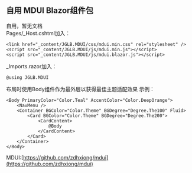 ﻿## 自用 MDUI Blazor组件包
自用，暂无文档  
Pages/_Host.cshtml加入：
```
<link href="_content/JGLB.MDUI/css/mdui.min.css" rel="stylesheet" />
<script src="_content/JGLB.MDUI/js/mdui.min.js"></script>
<script src="_content/JGLB.MDUI/js/mdui.blazor.js"></script>
```
_Imports.razor加入：
```
@using JGLB.MDUI
```
布局时使用Body组件作为最外层以获得最佳主题适配效果 
示例：
```
<Body PrimaryColor="Color.Teal" AccentColor="Color.DeepOrange">
    <NavMenu />
    <Container BGColor="Color.Theme" BGDegree="Degree.The100" Fluid>
        <Card BGColor="Color.Theme" BGDegree="Degree.The200">
            <CardContent>
                @Body
            </CardContent>
        </Card>
    </Container>
</Body>
```

MDUI:[https://github.com/zdhxiong/mdui](https://github.com/zdhxiong/mdui)